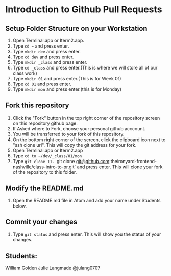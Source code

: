 # Introduction to Github Pull Requests

## Setup Folder Structure on your Workstation

1. Open Terminal.app or Iterm2.app.
2. Type `cd ~` and press enter.
3. Type `mkdir dev` and press enter.
4. Type `cd dev` and press enter.
5. Type `mkdir _class` and press enter.
6. Type `cd _class` and press enter.(This is where we will store all of our class work)
7. Type `mkdir 01` and press enter.(This is for Week 01)
9. Type `cd 01`  and press enter.
10. Type `mkdir mon` and press enter.(this is for Monday)


## Fork this repository

1. Click the "Fork" button in the top right corner of the repository screen on this repository github page.
2. If Asked where to Fork, choose your personal github acccount.
3. You will be transferred to your fork of this repository.
4. On the bottom right corner of the screen, click the clipboard icon next to "ssh clone url". This will copy the git address for your fork.
5. Open Terminal.app or Iterm2.app
6. Type `cd to ~/dev/_class/01/mon`
7. Type `git clone 11. `git clone git@github.com:theironyard-frontend-nashville/class-intro-to-pr.git` and press enter. This will clone your fork of the repository to this folder.

## Modify the README.md
1. Open the README.md file in Atom and add your name under Students below.

## Commit your changes
1. Type `git status` and press enter. This will show you the status of your changes.

## Students:
William Golden
Julie Langmade @julang0707
